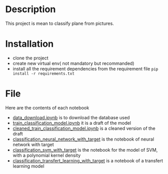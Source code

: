 # Description
This project is mean to classify plane from pictures.

# Installation
- clone the project
- create new virtual env( not mandatory but recommanded)
- install all the requirement dependencies from the requirement file
    ```pip install -r requirements.txt```



# File
Here are the contents of each notebook

- [data_download.ipynb](./notebooks/data_download.ipynb) is to download the database used
- [train_classification_model.ipynb](notebooks/train_classification_model.ipynb) it is a draft of the model
- [cleaned_train_classification_model.ipynb](notebooks/cleaned_train_classification_model.ipynb) is a cleaned version of the draft
- [classification_neural_network_with_target](notebooks/classification_neural_network_with_target.ipynb) is the notebook of neural network with target
- [classification_svm_with_target](notebooks/classification_svm_with_target.ipynb) is the notebook for the model of SVM, with a polynomial kernel density
- [classification_transfert_learning_with_target](notebooks/classification_transfert_learning_with_target.ipynb) is a notebook of a transfert learning model 

